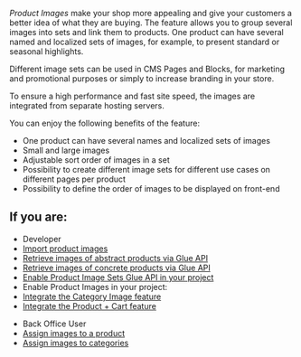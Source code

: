 *Product Images* make your shop more appealing and give your customers a better idea of what they are buying. The feature allows you to group several images into sets and link them to products. One product can have several named and localized sets of images, for example, to present standard or seasonal highlights. 

Different image sets can be used in CMS Pages and Blocks, for marketing and promotional purposes or simply to increase branding in your store.

To ensure a high performance and fast site speed, the images are integrated from separate hosting servers.

You can enjoy the following benefits of the feature:

* One product can have several names and localized sets of images
* Small and large images
* Adjustable sort order of images in a set
* Possibility to create different image sets for different use cases on different pages per product
* Possibility to define the order of images to be displayed on front-end

## If you are:

<div class="mr-container">
    <div class="mr-list-container">
        <!-- col1 -->
        <div class="mr-col">
            <ul class="mr-list mr-list-green">
                <li class="mr-title">Developer</li>
                 <li><a href="https://documentation.spryker.com/2021080/docs/file-details-product-imagecsv" class="mr-link">Import product images</a></li>
                <li><a href="https://documentation.spryker.com/2021080/docs/retrieving-image-sets-of-abstract-products" class="mr-link">Retrieve images of abstract products via Glue API</a></li>
                <li><a href="https://documentation.spryker.com/2021080/docs/retrieving-image-sets-of-concrete-products" class="mr-link">Retrieve images of concrete products via Glue API</a></li>
                 <li><a href="https://documentation.spryker.com/2021080/docs/glue-api-product-image-sets-api-feature-integration" class="mr-link">Enable Product Image Sets Glue API in your project</a></li>
                <li>Enable Product Images in your project:</li>
                <li><a href="https://documentation.spryker.com/docs/category-image-feature-integration" class="mr-link">Integrate the Category Image feature</a></li>
                <li><a href="https://documentation.spryker.com/docs/product-cart-feature-integration" class="mr-link">Integrate the Product + Cart feature</a></li>
            </ul>
        </div>
        <!-- col2 -->
        <div class="mr-col">
            <ul class="mr-list mr-list-blue">
                <li class="mr-title"> Back Office User</li>
                <li><a href="https://documentation.spryker.com/docs/creating-an-abstract-product" class="mr-link">Assign images to a product</a></li>
                <li><a href="https://documentation.spryker.com/docs/creating-categories" class="mr-link">Assign images to categories</a></li>
                </ul>
        </div>
         </div>
</div>